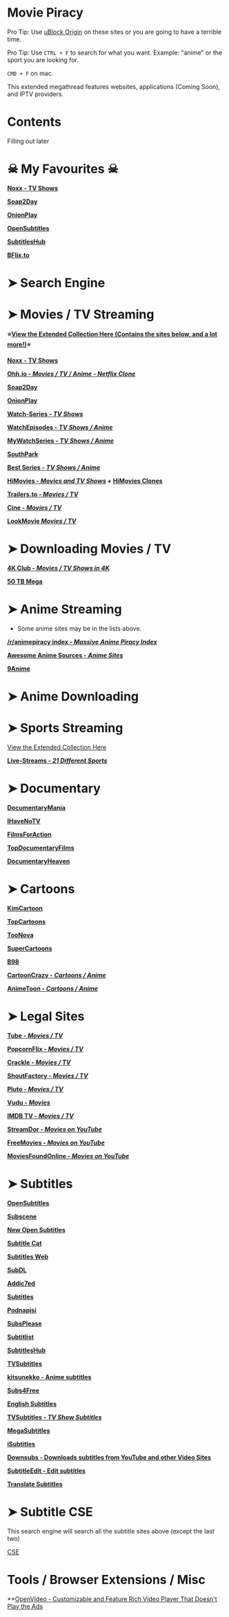 # Movie Piracy

Pro Tip: Use [uBlock Origin](https://github.com/gorhill/uBlock#installation) on these sites or you are going to have a terrible time.

Pro Tip: Use `CTRL + F` to search for what you want. Example: "anime" or the sport you are looking for.

`CMD + F` on mac.

This extended megathread features websites, applications (Coming Soon), and IPTV providers.

# Contents

Filling out later

# ☠ My Favourites ☠

**[Noxx - TV Shows](https://noxx.is)**

**[Soap2Day](https://soapgate.org)**

**[OnionPlay](https://onionplay.is)**

**[OpenSubtitles](https://www.opensubtitles.org/)**

**[SubtitlesHub](https://subtitleshub.net/)**

**[BFlix.to](https://www3.bflix.to)**

# ➤ Search Engine

# ➤ Movies / TV Streaming

**⭐[View the Extended Collection Here (Contains the sites below, and a lot more!)](Extended/MoviesAndTV.md)⭐**

**[Noxx - TV Shows](https://noxx.is)**

**[Ohh.io - _Movies / TV / Anime - Netflix Clone_](https://ohh.io)**

**[Soap2Day](https://soapgate.org)**

**[OnionPlay](https://onionplay.is)**

**[Watch-Series - _TV Shows_](https://www1.watch-series.la/)**

**[WatchEpisodes - _TV Shows / Anime_](https://www.watchepisodes4.com/)**

**[MyWatchSeries - _TV Shows / Anime_](https://www5.mywatchseries.stream/)**

**[SouthPark](https://southpark.cc.com/)**

**[Best Series - _TV Shows / Anime_](https://best-series.me/)**

**[HiMovies - _Movies and TV Shows_](https://www3.himovies.to) + [HiMovies Clones](https://gitlab.com/shubsalt/streaming-and-downloading-sites/-/blob/master/Extended%20/%20MoviesAndTV.md#-hi-movies-clones)**

**[Trailers.to - _Movies / TV_](https://trailers.to/)**

**[Cine - _Movies / TV_](https://c1ne.co/)**

**[LookMovie _Movies / TV_](https://lookmovie.io/)**

# ➤ Downloading Movies / TV

**[4K Club - _Movies / TV Shows in 4K_](https://4k-hd.club/)**

**[50 TB Mega](https://mega.nz/folder/uN03wIiK#4IPxIxofHKoN6mdNuMRq1w)**

# ➤ Anime Streaming
- Some anime sites may be in the lists above.

**[/r/animepiracy index - _Massive Anime Piracy Index_](https://piracy.moe)**

**[Awesome Anime Sources - _Anime Sites_](https://github.com/anshumanv/awesome-anime-sources)**

**[9Anime](https://9anime.zone)**

# ➤ Anime Downloading


# ➤ Sports Streaming

[View the Extended Collection Here]()

**[Live-Streams - _21 Different Sports_](https://live-nfl.stream/partners)**

# ➤ Documentary

**[DocumentaryMania](https://www.documentarymania.com/home.php)**

**[IHaveNoTV](https://ihavenotv.com)**

**[FilmsForAction](https://www.filmsforaction.org/)**

**[TopDocumentaryFilms](https://topdocumentaryfilms.com/all/)**

**[DocumentaryHeaven](https://documentaryheaven.com)**

# ➤ Cartoons

**[KimCartoon](https://kimcartoon.to/)**

**[TopCartoons](https://www.topcartoons.tv/)**

**[TooNova](http://www.toonova.net/)**

**[SuperCartoons](https://www.supercartoons.net/)**

**[B98](https://www.b98.tv/)**

**[CartoonCrazy - _Cartoons / Anime_](https://www.cartooncrazy.tv/)**

**[AnimeToon - _Cartoons / Anime_](http://www.animetoon.org/)**

# ➤ Legal Sites

**[Tube - _Movies / TV_](https://tubitv.com/)** 

**[PopcornFlix - _Movies / TV_](https://www.popcornflix.com/)**

**[Crackle - _Movies / TV_](https://www.crackle.com/)**

**[ShoutFactory - _Movies / TV_](https://www.shoutfactorytv.com/)**

**[Pluto - _Movies / TV_](http://pluto.tv/on-demand)**

**[Vudu - _Movies_](https://www.vudu.com/)**

**[IMDB TV - _Movies / TV_](https://www.imdb.com/tv/)**

**[StreamDor - _Movies on YouTube_](https://www.streamdor.com/)**

**[FreeMovies - _Movies on YouTube_](https://freemovies.ltd/)**

**[MoviesFoundOnline - _Movies on YouTube_](https://moviesfoundonline.com/)**

# ➤ Subtitles

**[OpenSubtitles](https://www.opensubtitles.org/)**

**[Subscene](https://subscene.com/)**


**[New Open Subtitles](https://www.opensubtitles.com)**

**[Subtitle Cat](https://www.subtitlecat.com/)**

**[Subtitles Web](https://subtitlesweb.com/)**

**[SubDL](https://subdl.com/)**

**[Addic7ed](https://www.addic7ed.com/)**

**[Subtitles](https://www.subtitles.hr/)**

**[Podnapisi](https://www.podnapisi.net/)**

**[SubsPlease](https://subsplease.org/)**

**[Subtitlist](https://subtitlist.com/)**

**[SubtitlesHub](https://subtitleshub.net/)**

**[TVSubtitles](http://www.tvsubtitles.net/)**

**[kitsunekko - Anime subtitles](https://kitsunekko.net/)**

**[Subs4Free](https://www.subs4free.info/)**

**[English Subtitles](https://english-subtitles.org/)**

**[TVSubtitles - _TV Show Subtitles_](http://www.tvsubtitles.net/)**

**[MegaSubtitles](https://megasubtitles.com/)**

**[iSubtitles](https://isubtitles.org/)**

**[Downsubs - Downloads subtitles from YouTube and other Video Sites](https://downsub.com/)**

**[SubtitleEdit - Edit subtitles](https://github.com/SubtitleEdit/subtitleedit)**

**[Translate Subtitles](https://github.com/mepeichun/SubtitleTranslate)**


# ➤ Subtitle CSE

This search engine will search all the subtitle sites above (except the last two)

[CSE](https://cse.google.com/cse?cx=fe358e68a87ad23cd)

# Tools / Browser Extensions / Misc

**[OpenVideo - Customizable and Feature Rich Video Player That Doesn't Play the Ads](https://chrome.google.com/webstore/detail/openvideo-ad-free-streami/dadggmdmhmfkpglkfpkjdmlendbkehoh?hl=en)


